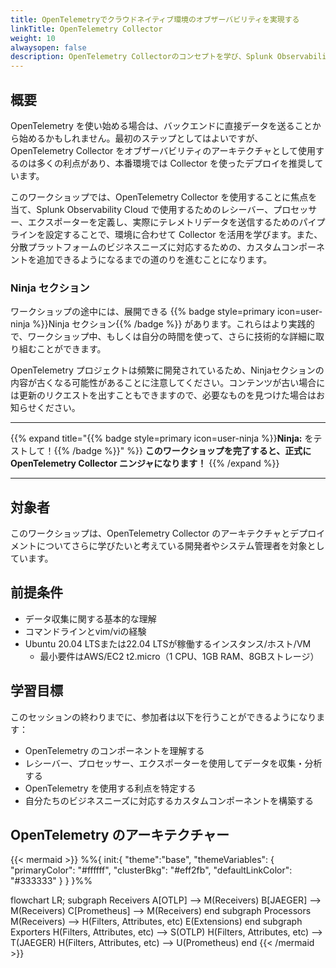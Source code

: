 ```yaml
---
title: OpenTelemetryでクラウドネイティブ環境のオブザーバビリティを実現する
linkTitle: OpenTelemetry Collector
weight: 10
alwaysopen: false
description: OpenTelemetry Collectorのコンセプトを学び、Splunk Observability Cloudにデータを送信する方法を理解しましょう。
---
```


## 概要

OpenTelemetry を使い始める場合は、バックエンドに直接データを送ることから始めるかもしれません。最初のステップとしてはよいですが、OpenTelemetry Collector をオブザーバビリティのアーキテクチャとして使用するのは多くの利点があり、本番環境では Collector を使ったデプロイを推奨しています。

このワークショップでは、OpenTelemetry Collector を使用することに焦点を当て、Splunk Observability Cloud で使用するためのレシーバー、プロセッサー、エクスポーターを定義し、実際にテレメトリデータを送信するためのパイプラインを設定することで、環境に合わせて Collector を活用を学びます。また、分散プラットフォームのビジネスニーズに対応するための、カスタムコンポーネントを追加できるようになるまでの道のりを進むことになります。

### Ninja セクション

ワークショップの途中には、展開できる {{% badge style=primary icon=user-ninja %}}Ninja セクション{{% /badge %}} があります。これらはより実践的で、ワークショップ中、もしくは自分の時間を使って、さらに技術的な詳細に取り組むことができます。

OpenTelemetry プロジェクトは頻繁に開発されているため、Ninjaセクションの内容が古くなる可能性があることに注意してください。コンテンツが古い場合には更新のリクエストを出すこともできますので、必要なものを見つけた場合はお知らせください。

---

{{% expand title="{{% badge style=primary icon=user-ninja %}}**Ninja:** をテストして！{{% /badge %}}" %}}
**このワークショップを完了すると、正式に OpenTelemetry Collector ニンジャになります！**
{{% /expand %}}

---

## 対象者

このワークショップは、OpenTelemetry Collector のアーキテクチャとデプロイメントについてさらに学びたいと考えている開発者やシステム管理者を対象としています。

## 前提条件
- データ収集に関する基本的な理解
- コマンドラインとvim/viの経験
- Ubuntu 20.04 LTSまたは22.04 LTSが稼働するインスタンス/ホスト/VM
  - 最小要件はAWS/EC2 t2.micro（1 CPU、1GB RAM、8GBストレージ）

## 学習目標

このセッションの終わりまでに、参加者は以下を行うことができるようになります：

- OpenTelemetry のコンポーネントを理解する
- レシーバー、プロセッサー、エクスポーターを使用してデータを収集・分析する
- OpenTelemetry を使用する利点を特定する
- 自分たちのビジネスニーズに対応するカスタムコンポーネントを構築する

## OpenTelemetry のアーキテクチャー

{{< mermaid >}}
%%{
  init:{
    "theme":"base",
    "themeVariables": {
      "primaryColor": "#ffffff",
      "clusterBkg": "#eff2fb",
      "defaultLinkColor": "#333333"
    }
  }
}%%

flowchart LR;
    subgraph Receivers
    A[OTLP] --> M(Receivers)
    B[JAEGER] --> M(Receivers)
    C[Prometheus] --> M(Receivers)
    end
    subgraph Processors
    M(Receivers) --> H(Filters, Attributes, etc)
    E(Extensions)
    end
    subgraph Exporters
    H(Filters, Attributes, etc) --> S(OTLP)
    H(Filters, Attributes, etc) --> T(JAEGER)
    H(Filters, Attributes, etc) --> U(Prometheus)
    end
{{< /mermaid >}}
